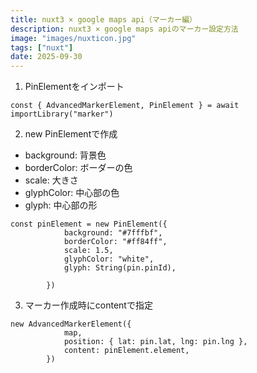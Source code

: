 ```yaml
---
title: nuxt3 × google maps api（マーカー編）
description: nuxt3 × google maps apiのマーカー設定方法
image: "images/nuxticon.jpg"
tags: ["nuxt"]
date: 2025-09-30
---
```


1. PinElementをインポート

```
const { AdvancedMarkerElement, PinElement } = await importLibrary("marker")
```

2. new PinElementで作成<br>
- background: 背景色
- borderColor: ボーダーの色
- scale: 大きさ
- glyphColor: 中心部の色
- glyph: 中心部の形

```
const pinElement = new PinElement({
            background: "#7fffbf",
            borderColor: "#ff84ff",
            scale: 1.5,
            glyphColor: "white",
            glyph: String(pin.pinId),
            
        })
```

3. マーカー作成時にcontentで指定
```
new AdvancedMarkerElement({
            map,
            position: { lat: pin.lat, lng: pin.lng },
            content: pinElement.element,
        })
```